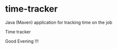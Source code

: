 # time-tracker
Java (Maven) application for tracking time on the job

Time tracker

Good Evening !!!
